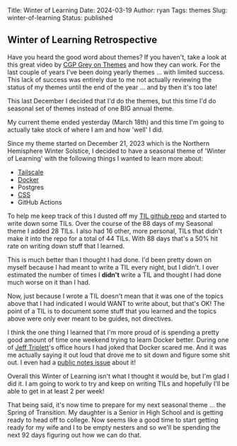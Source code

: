 Title: Winter of Learning
Date: 2024-03-19
Author: ryan
Tags: themes
Slug: winter-of-learning
Status: published

## Winter of Learning Retrospective

Have you heard the good word about themes? If you haven't, take a look at this great video by [CGP Grey on Themes](https://youtu.be/NVGuFdX5guE?si=auqXL9SMfYeftcup) and how they can work. For the last couple of years I've been doing yearly themes ... with limited success. This lack of success was entirely due to me not actually reviewing the status of my themes until the end of the year ... and by then it's too late!

This last December I decided that I'd do the themes, but this time I'd do seasonal set of themes instead of one BIG annual theme.

My current theme ended yesterday (March 18th) and this time I'm going to actually take stock of where I am and how 'well' I did.

Since my theme started on December 21, 2023 which is the Northern Hemisphere Winter Solstice, I decided to have a seasonal theme of 'Winter of Learning' with the following things I wanted to learn more about:

- [Tailscale](https://github.com/ryancheley/til/tree/main/tailscale)
- [Docker](https://github.com/ryancheley/til/tree/main/Docker)
- Postgres
- [CSS](https://github.com/ryancheley/til/tree/main/css)
- GitHub Actions

To help me keep track of this I dusted off my [TIL github repo](https://github.com/ryancheley/til) and started to write down some TILs. Over the course of the 88 days of my Seasonal theme I added 28 TILs. I also had 16 other, more personal, TILs that didn't make it into the repo for a total of 44 TILs. With 88 days that's a 50% hit rate on writing down stuff that I learned.

This is much better than I thought I had done. I'd been pretty down on myself because I had meant to write a TIL every night, but I didn't. I over estimated the number of times I **didn't** write a TIL and thought I had done much worse on it than I had.

Now, just because I wrote a TIL doesn't mean that it was one of the topics above that I had indicated I would WANT to write about, but that's OK! The point of a TIL is to document some stuff that you learned and the topics above were only ever meant to be guides, not directives.

I think the one thing I learned that I'm more proud of is spending a pretty good amount of time one weekend trying to learn Docker better. During one of [Jeff Triplett](https://mastodon.social/deck/@webology)'s office hours I had joked that Docker scared me. And it was me actually saying it out loud that drove me to sit down and figure some shit out. I even had a [public notes issue](https://github.com/ryancheley/public-notes/issues/6) about it!

Overall this Winter of Learning isn't what I thought it would be, but I'm glad I did it. I am going to work to try and keep on writing TILs and hopefully I'll be able to get in at least 2 per week!

That being said, it's now time to prepare for my next seasonal theme ... the Spring of Transition. My daughter is a Senior in High School and is getting ready to head off to college. Now seems like a good time to start getting ready for my wife and I to be empty nesters and so we'll be spending the next 92 days figuring out how we can do that.
